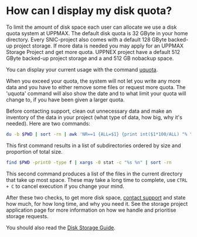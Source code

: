# How can I display my disk quota?

To limit the amount of disk space each user can allocate we use a disk quota system at UPPMAX. The default disk quota is 32 GByte in your home directory. Every SNIC-project also comes with a default 128 GByte backed-up project storage. If more data is needed you may apply for an UPPMAX Storage Project and get more quota. UPPNEX project have a default 512 GByte backed-up project storage and a and 512 GB nobackup space.

You can display your current usage with the command [uquota](../software/uquota.md).

When you exceed your quota, the system will not let you write any more data and you have to either remove some files or request more quota. The 'uquota' command will also show the date and to what limit your quota will change to, if you have been given a larger quota.

Before contacting support, clean out unnecessary data and make an inventory of
the data in your project (what type of data, how big, why it's needed).
Here are two commands:

```bash
du -b $PWD | sort -rn | awk 'NR==1 {ALL=$1} {print int($1*100/ALL) "% " $0}'
```

This first command results in a list of subdirectories ordered
by size and proportion of total size.


```bash
find $PWD -print0 -type f | xargs -0 stat -c "%s %n" | sort -rn
```

This second command produces a list of the files in the current directory
that take up most space. These may take a long time to complete, use `CTRL + C`
to cancel execution if you change your mind.

After these two checks,
to get more disk space, [contact support](../support.md)
and state how much, for how long time, and why you need it.
See the storage project application page for more information
on how we handle and prioritise storage requests.

You should also read the [Disk Storage Guide](disk_storage_guide.md).
